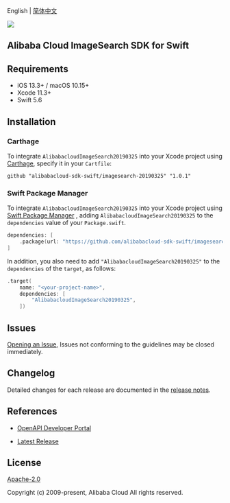 English | [简体中文](README-CN.md)

![](https://aliyunsdk-pages.alicdn.com/icons/AlibabaCloud.svg)

## Alibaba Cloud ImageSearch SDK for Swift

## Requirements

- iOS 13.3+ / macOS 10.15+
- Xcode 11.3+
- Swift 5.6

## Installation

### Carthage

To integrate `AlibabacloudImageSearch20190325` into your Xcode project using [Carthage](https://github.com/Carthage/Carthage), specify it in your `Cartfile`:

```ogdl
github "alibabacloud-sdk-swift/imagesearch-20190325" "1.0.1"
```

### Swift Package Manager

To integrate `AlibabacloudImageSearch20190325` into your Xcode project using [Swift Package Manager](https://swift.org/package-manager/) , adding `AlibabacloudImageSearch20190325` to the `dependencies` value of your `Package.swift`.

```swift
dependencies: [
    .package(url: "https://github.com/alibabacloud-sdk-swift/imagesearch-20190325.git", from: "1.0.1")
]
```

In addition, you also need to add `"AlibabacloudImageSearch20190325"` to the `dependencies` of the `target`, as follows:

```swift
.target(
    name: "<your-project-name>",
    dependencies: [
        "AlibabacloudImageSearch20190325",
    ])
```

## Issues

[Opening an Issue](https://github.com/alibabacloud-sdk-swift/imagesearch-20190325/issues/new), Issues not conforming to the guidelines may be closed immediately.

## Changelog

Detailed changes for each release are documented in the [release notes](./ChangeLog.txt).

## References

* [OpenAPI Developer Portal](https://next.api.alibabacloud.com/home)
- [Latest Release](https://github.com/alibabacloud-sdk-swift/imagesearch-20190325)

## License

[Apache-2.0](http://www.apache.org/licenses/LICENSE-2.0)

Copyright (c) 2009-present, Alibaba Cloud All rights reserved.
